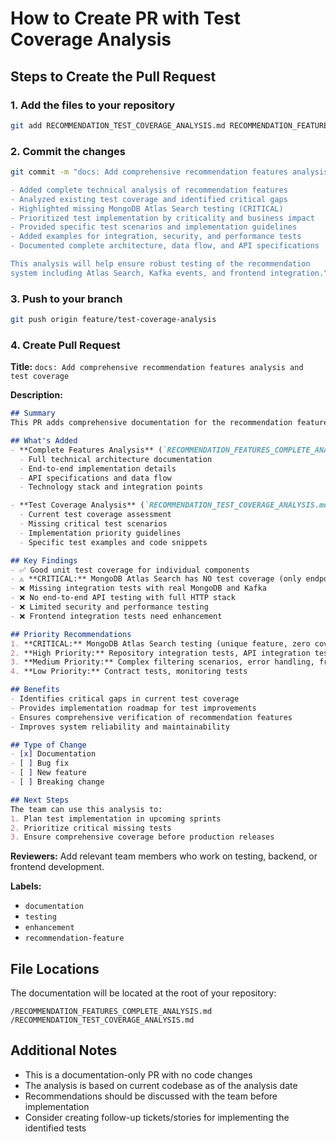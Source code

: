 # How to Create PR with Test Coverage Analysis

## Steps to Create the Pull Request

### 1. Add the files to your repository
```bash
git add RECOMMENDATION_TEST_COVERAGE_ANALYSIS.md RECOMMENDATION_FEATURES_COMPLETE_ANALYSIS.md
```

### 2. Commit the changes
```bash
git commit -m "docs: Add comprehensive recommendation features analysis and test coverage

- Added complete technical analysis of recommendation features
- Analyzed existing test coverage and identified critical gaps
- Highlighted missing MongoDB Atlas Search testing (CRITICAL)
- Prioritized test implementation by criticality and business impact
- Provided specific test scenarios and implementation guidelines
- Added examples for integration, security, and performance tests
- Documented complete architecture, data flow, and API specifications

This analysis will help ensure robust testing of the recommendation
system including Atlas Search, Kafka events, and frontend integration."
```

### 3. Push to your branch
```bash
git push origin feature/test-coverage-analysis
```

### 4. Create Pull Request

**Title:** `docs: Add comprehensive recommendation features analysis and test coverage`

**Description:**
```markdown
## Summary
This PR adds comprehensive documentation for the recommendation features including complete technical analysis and critical test coverage gaps assessment.

## What's Added
- **Complete Features Analysis** (`RECOMMENDATION_FEATURES_COMPLETE_ANALYSIS.md`)
  - Full technical architecture documentation
  - End-to-end implementation details
  - API specifications and data flow
  - Technology stack and integration points

- **Test Coverage Analysis** (`RECOMMENDATION_TEST_COVERAGE_ANALYSIS.md`)
  - Current test coverage assessment
  - Missing critical test scenarios
  - Implementation priority guidelines
  - Specific test examples and code snippets

## Key Findings
- ✅ Good unit test coverage for individual components
- ⚠️ **CRITICAL:** MongoDB Atlas Search has NO test coverage (only endpoint using this feature)
- ❌ Missing integration tests with real MongoDB and Kafka
- ❌ No end-to-end API testing with full HTTP stack
- ❌ Limited security and performance testing
- ❌ Frontend integration tests need enhancement

## Priority Recommendations
1. **CRITICAL:** MongoDB Atlas Search testing (unique feature, zero coverage)
2. **High Priority:** Repository integration tests, API integration tests, Kafka-to-DB flow
3. **Medium Priority:** Complex filtering scenarios, error handling, frontend E2E
4. **Low Priority:** Contract tests, monitoring tests

## Benefits
- Identifies critical gaps in current test coverage
- Provides implementation roadmap for test improvements
- Ensures comprehensive verification of recommendation features
- Improves system reliability and maintainability

## Type of Change
- [x] Documentation
- [ ] Bug fix
- [ ] New feature
- [ ] Breaking change

## Next Steps
The team can use this analysis to:
1. Plan test implementation in upcoming sprints
2. Prioritize critical missing tests
3. Ensure comprehensive coverage before production releases
```

**Reviewers:** Add relevant team members who work on testing, backend, or frontend development.

**Labels:** 
- `documentation`
- `testing`
- `enhancement`
- `recommendation-feature`

## File Locations
The documentation will be located at the root of your repository:
```
/RECOMMENDATION_FEATURES_COMPLETE_ANALYSIS.md
/RECOMMENDATION_TEST_COVERAGE_ANALYSIS.md
```

## Additional Notes
- This is a documentation-only PR with no code changes
- The analysis is based on current codebase as of the analysis date
- Recommendations should be discussed with the team before implementation
- Consider creating follow-up tickets/stories for implementing the identified tests